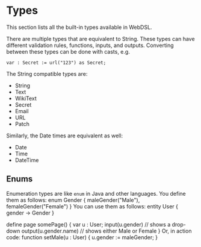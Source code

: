 # Types

This section lists all the built-in types available in WebDSL.

There are multiple types that are equivalent to String. These types can have different validation rules, functions, inputs, and outputs. Converting between these types can be done with casts, e.g.

    var : Secret := url("123") as Secret;

The String compatible types are:

* String
* Text
* WikiText
* Secret
* Email
* URL
* Patch

Similarly, the Date times are equivalent as well:

* Date
* Time
* DateTime

Enums
-----
Enumeration types are like `enum` in Java and other languages. You define them as follows:
<verbatim>enum Gender {
  maleGender("Male"),
  femaleGender("Female")
}</verbatim>
You can use them as follows:
<verbatim>
entity User {
  gender -> Gender
}

define page somePage() {
  var u : User;
  input(u.gender) // shows a drop-down
  output(u.gender.name) // shows either Male or Female
}
</verbatim>
Or, in action code:
<verbatim>
function setMale(u : User) {
  u.gender := maleGender;
}
</verbatim>
